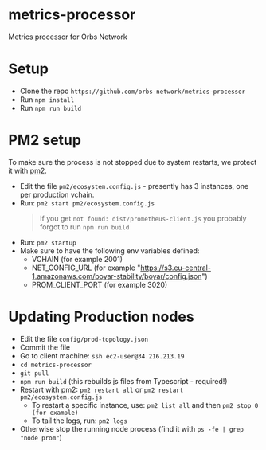 # metrics-processor
Metrics processor for Orbs Network

# Setup
* Clone the repo `https://github.com/orbs-network/metrics-processor`
* Run `npm install`
* Run `npm run build`

# PM2 setup
To make sure the process is not stopped due to system restarts, we protect it with [pm2](http://pm2.keymetrics.io/).
* Edit the file `pm2/ecosystem.config.js` - presently has 3 instances, one per production vchain.
* Run: `pm2 start pm2/ecosystem.config.js`
    > If you get `not found: dist/prometheus-client.js` you probably forgot to run `npm run build`
* Run: `pm2 startup`
* Make sure to have the following env variables defined:
  * VCHAIN (for example 2001)
  * NET_CONFIG_URL (for example "https://s3.eu-central-1.amazonaws.com/boyar-stability/boyar/config.json")
  * PROM_CLIENT_PORT (for example 3020)
  
# Updating Production nodes
* Edit the file `config/prod-topology.json`
* Commit the file
* Go to client machine: `ssh ec2-user@34.216.213.19`
* `cd metrics-processor`
* `git pull`
* `npm run build` (this rebuilds js files from Typescript - required!)
* Restart with pm2: `pm2 restart all` or `pm2 restart pm2/ecosystem.config.js`
  * To restart a specific instance, use: `pm2 list all` and then `pm2 stop 0 (for example)`
  * To tail the logs, run: `pm2 logs`
* Otherwise stop the running node process (find it with `ps -fe | grep "node prom"`)